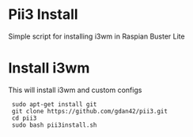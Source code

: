 # Pii3 Install 
Simple script for installing i3wm in Raspian Buster Lite
 
 # Install i3wm
This will install i3wm and custom configs

     sudo apt-get install git
     git clone https://github.com/gdan42/pii3.git
     cd pii3
     sudo bash pii3install.sh
     

